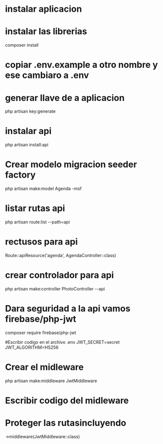# instalar aplicacion
# instalar las librerias
composer install
# copiar .env.example a otro nombre y ese cambiaro a .env

# generar llave de a aplicacion
php artisan key:generate



# instalar api 
php artisan install:api

# Crear modelo migracion seeder factory
php artisan make:model Agenda -msf

# listar rutas api
php artisan route:list --path=api

# rectusos para api

Route::apiResource('agenda', AgendaController::class)

# crear controlador para api

php artisan make:controller PhotoController --api

# Dara seguridad a la api  vamos firebase/php-jwt
composer require firebase/php-jwt

#Escribir codigo en el archivo .env
JWT_SECRET=secret
JWT_ALGORITHM=HS256

# Crear el midleware 
php artisan make:middleware JwtMiddleware

# Escribir codigo del midleware

# Proteger las rutasincluyendo 
->middleware(JwtMiddleware::class)





